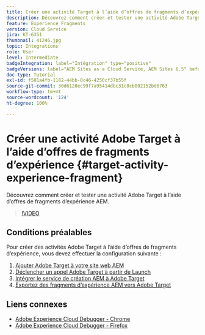 ```yaml
---
title: Créer une activité Target à l’aide d’offres de fragments d’expérience
description: Découvrez comment créer et tester une activité Adobe Target à l’aide d’offres de fragments d’expérience AEM.
feature: Experience Fragments
version: Cloud Service
jira: KT-6351
thumbnail: 41246.jpg
topic: Integrations
role: User
level: Intermediate
badgeIntegration: label="Intégration" type="positive"
badgeVersions: label="AEM Sites as a Cloud Service, AEM Sites 6.5" before-title="false"
doc-type: Tutorial
exl-id: f581a4fb-1182-44bb-8c46-4250cf37b55f
source-git-commit: 30d6120ec99f7a95414dbc31c0cb002152bd6763
workflow-type: tm+mt
source-wordcount: '124'
ht-degree: 100%

---
```


# Créer une activité Adobe Target à l’aide d’offres de fragments d’expérience {#target-activity-experience-fragment}

Découvrez comment créer et tester une activité Adobe Target à l’aide d’offres de fragments d’expérience AEM.

>[!VIDEO](https://video.tv.adobe.com/v/41246?quality=12&learn=on)

## Conditions préalables

Pour créer des activités Adobe Target à l’aide d’offres de fragments d’expérience, vous devez effectuer la configuration suivante :

1. [Ajouter Adobe Target à votre site web AEM](./add-target-launch-extension.md)
1. [Déclencher un appel Adobe Target à partir de Launch](./load-and-fire-target.md)
1. [Intégrer le service de création AEM à Adobe Target](./setup-aem-target-cloud-service.md)
1. [Exportez des fragments d’expérience AEM vers Adobe Target](./export-experience-fragment-target.md)

## Liens connexes

* [Adobe Experience Cloud Debugger - Chrome](https://chrome.google.com/webstore/detail/adobe-experience-platform/bfnnokhpnncpkdmbokanobigaccjkpob)
* [Adobe Experience Cloud Debugger - Firefox](https://addons.mozilla.org/fr/firefox/addon/adobe-experience-platform-dbg/)
